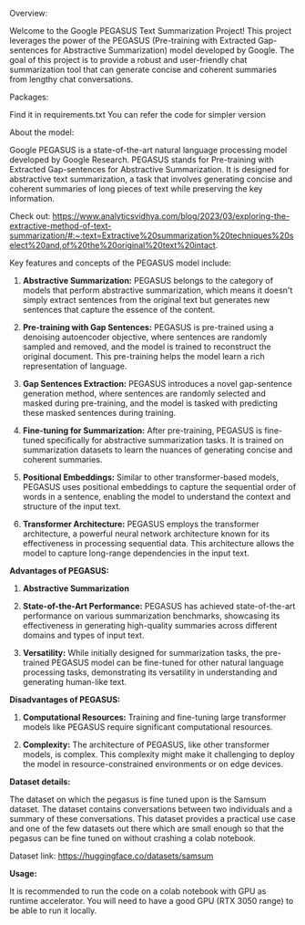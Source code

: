Overview:

Welcome to the Google PEGASUS Text Summarization Project! This project leverages the power of the PEGASUS (Pre-training with Extracted Gap-sentences for Abstractive Summarization) model developed by Google. The goal of this project is to provide a robust and user-friendly chat summarization tool that can generate concise and coherent summaries from lengthy chat conversations.

Packages:

Find it in requirements.txt 
You can refer the code for simpler version

About the model:

Google PEGASUS is a state-of-the-art natural language processing model developed by Google Research. PEGASUS stands for Pre-training with Extracted Gap-sentences for Abstractive Summarization. It is designed for abstractive text summarization, a task that involves generating concise and coherent summaries of long pieces of text while preserving the key information.

Check out: https://www.analyticsvidhya.com/blog/2023/03/exploring-the-extractive-method-of-text-summarization/#:~:text=Extractive%20summarization%20techniques%20select%20and,of%20the%20original%20text%20intact.

Key features and concepts of the PEGASUS model include:

1. **Abstractive Summarization:** PEGASUS belongs to the category of models that perform abstractive summarization, which means it doesn't simply extract sentences from the original text but generates new sentences that capture the essence of the content.

2. **Pre-training with Gap Sentences:** PEGASUS is pre-trained using a denoising autoencoder objective, where sentences are randomly sampled and removed, and the model is trained to reconstruct the original document. This pre-training helps the model learn a rich representation of language.

3. **Gap Sentences Extraction:** PEGASUS introduces a novel gap-sentence generation method, where sentences are randomly selected and masked during pre-training, and the model is tasked with predicting these masked sentences during training.

4. **Fine-tuning for Summarization:** After pre-training, PEGASUS is fine-tuned specifically for abstractive summarization tasks. It is trained on summarization datasets to learn the nuances of generating concise and coherent summaries.

5. **Positional Embeddings:** Similar to other transformer-based models, PEGASUS uses positional embeddings to capture the sequential order of words in a sentence, enabling the model to understand the context and structure of the input text.

6. **Transformer Architecture:** PEGASUS employs the transformer architecture, a powerful neural network architecture known for its effectiveness in processing sequential data. This architecture allows the model to capture long-range dependencies in the input text.

**Advantages of PEGASUS:**

1. **Abstractive Summarization** 

2. **State-of-the-Art Performance:** PEGASUS has achieved state-of-the-art performance on various summarization benchmarks, showcasing its effectiveness in generating high-quality summaries across different domains and types of input text.

3. **Versatility:** While initially designed for summarization tasks, the pre-trained PEGASUS model can be fine-tuned for other natural language processing tasks, demonstrating its versatility in understanding and generating human-like text.


**Disadvantages of PEGASUS:**

1. **Computational Resources:** Training and fine-tuning large transformer models like PEGASUS require significant computational resources.

2. **Complexity:** The architecture of PEGASUS, like other transformer models, is complex. This complexity might make it challenging to deploy the model in resource-constrained environments or on edge devices.

**Dataset details:**

The dataset on which the pegasus is fine tuned upon is the Samsum dataset. The dataset contains conversations between two individuals and a summary of these conversations. This dataset provides a practical use case and one of the few datasets out there which are small enough so that the pegasus can be fine tuned on without crashing a colab notebook.

Dataset link: https://huggingface.co/datasets/samsum

**Usage:**

It is recommended to run the code on a colab notebook with GPU as runtime accelerator. You will need to have a good GPU (RTX 3050 range) to be able to run it locally.





